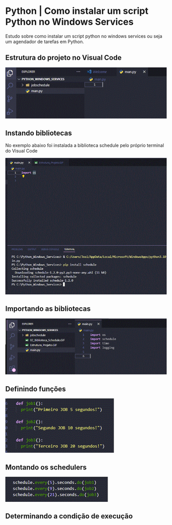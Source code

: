 # Python | Como instalar um script Python no Windows Services

Estudo sobre como instalar um script python no windows services ou seja um agendador de tarefas em Python.

## Estrutura do projeto no Visual Code

![Estrutura Projeto](https://github.com/JosiTubaroski/Python_Windows_Services/blob/main/img/Estrutura_Projeto.GIF)

## Instando bibliotecas

No exemplo abaixo foi instalada a biblioteca schedule pelo próprio terminal do Visual Code

![Biblioteca Schedule](https://github.com/JosiTubaroski/Python_Windows_Services/blob/main/img/02_Biblioteca_Schedule.GIF)

## Importando as bibliotecas

![Importando Bibliotecas](https://github.com/JosiTubaroski/Python_Windows_Services/blob/main/img/03_ImportandoBibliotecas.GIF)

## Definindo funções


![image](https://github.com/JosiTubaroski/Python_Windows_Services/blob/main/img/04_Definindo_Funcoes.GIF)

## Montando os schedulers

![image](https://github.com/JosiTubaroski/Python_Windows_Services/blob/main/img/05_Schedulando.GIF)

## Determinando a condição de execução




